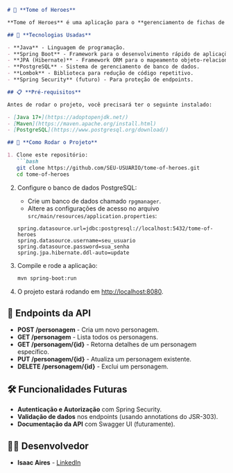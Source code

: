 ```markdown
# 📖 **Tome of Heroes**

**Tome of Heroes** é uma aplicação para o **gerenciamento de fichas de personagens de RPG**. O sistema permite aos jogadores e mestres de jogo criar, editar, listar e excluir personagens, armazenando informações essenciais como **atributos**, **raça**, **classe**, **magias** e **inventário**.

## 📌 **Tecnologias Usadas**

- **Java** - Linguagem de programação.
- **Spring Boot** - Framework para o desenvolvimento rápido de aplicações.
- **JPA (Hibernate)** - Framework ORM para o mapeamento objeto-relacional.
- **PostgreSQL** - Sistema de gerenciamento de banco de dados.
- **Lombok** - Biblioteca para redução de código repetitivo.
- **Spring Security** (futuro) - Para proteção de endpoints.

## 📋 **Pré-requisitos**

Antes de rodar o projeto, você precisará ter o seguinte instalado:

- [Java 17+](https://adoptopenjdk.net/)
- [Maven](https://maven.apache.org/install.html)
- [PostgreSQL](https://www.postgresql.org/download/)

## 🚀 **Como Rodar o Projeto**

1. Clone este repositório:
   ```bash
   git clone https://github.com/SEU-USUARIO/tome-of-heroes.git
   cd tome-of-heroes
   ```

2. Configure o banco de dados PostgreSQL:
   - Crie um banco de dados chamado `rpgmanager`.
   - Altere as configurações de acesso no arquivo `src/main/resources/application.properties`:

   ```properties
   spring.datasource.url=jdbc:postgresql://localhost:5432/tome-of-heroes
   spring.datasource.username=seu_usuario
   spring.datasource.password=sua_senha
   spring.jpa.hibernate.ddl-auto=update
   ```

3. Compile e rode a aplicação:

   ```bash
   mvn spring-boot:run
   ```

4. O projeto estará rodando em [http://localhost:8080](http://localhost:8080).

## 📄 **Endpoints da API**

- **POST /personagem** - Cria um novo personagem.
- **GET /personagem** - Lista todos os personagens.
- **GET /personagem/{id}** - Retorna detalhes de um personagem específico.
- **PUT /personagem/{id}** - Atualiza um personagem existente.
- **DELETE /personagem/{id}** - Exclui um personagem.

## 🛠️ **Funcionalidades Futuras**

- **Autenticação e Autorização** com Spring Security.
- **Validação de dados** nos endpoints (usando annotations do JSR-303).
- **Documentação da API** com Swagger UI (futuramente).

## 👨‍💻 **Desenvolvedor**

- **Isaac Aires** - [LinkedIn](https://www.linkedin.com/in/isaac-aires-4601a728b/)
```

